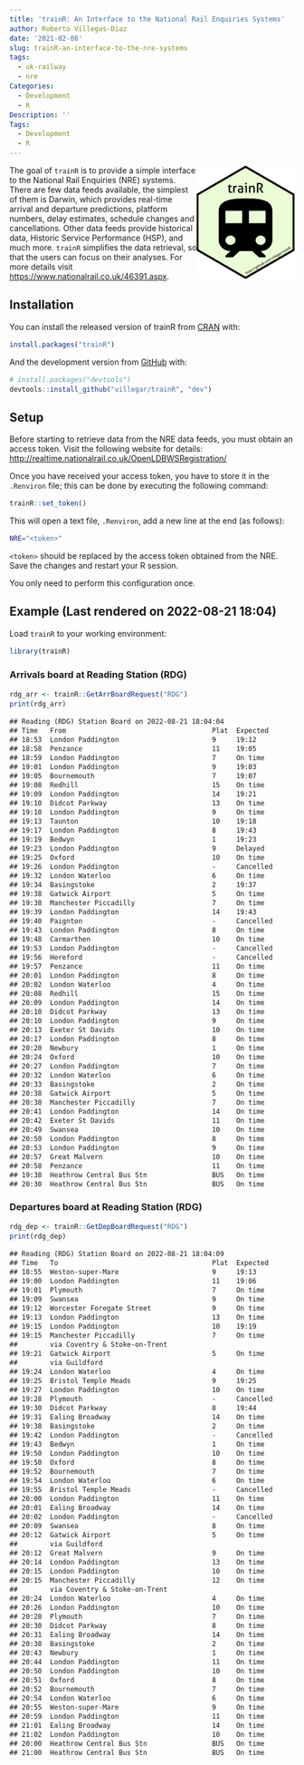 ```yaml
---
title: 'trainR: An Interface to the National Rail Enquiries Systems'
author: Roberto Villegas-Diaz
date: '2021-02-08'
slug: trainR-an-interface-to-the-nre-systems
tags:
  - uk-railway
  - nre
Categories:
  - Development
  - R
Description: ''
Tags:
  - Development
  - R
---
```


<img src="https://raw.githubusercontent.com/villegar/trainR/main/inst/images/logo.png" alt="logo" align="right" height=200px/>

The goal of `trainR` is to provide a simple interface to the 
National Rail Enquiries (NRE) systems. There are few data feeds 
available, the simplest of them is Darwin, which provides real-time 
arrival and departure predictions, platform numbers, delay estimates, 
schedule changes and cancellations. Other data feeds provide historical 
data, Historic Service Performance (HSP), and much more. `trainR` 
simplifies the data retrieval, so that the users can focus on their 
analyses. For more details visit 
https://www.nationalrail.co.uk/46391.aspx.

## Installation

You can install the released version of trainR from [CRAN](https://CRAN.R-project.org) with:

``` r
install.packages("trainR")
```

And the development version from [GitHub](https://github.com/) with:

``` r
# install.packages("devtools")
devtools::install_github("villegar/trainR", "dev")
```

## Setup
Before starting to retrieve data from the NRE data feeds, you must obtain an access token. 
Visit the following website for details: http://realtime.nationalrail.co.uk/OpenLDBWSRegistration/

Once you have received your access token, you have to store it in the `.Renviron` file; this can be 
done by executing the following command:


```r
trainR::set_token()
```

This will open a text file, `.Renviron`, add a new line at the end (as follows):

```bash
NRE="<token>"
```

`<token>` should be replaced by the access token obtained from the NRE. Save the changes and restart 
your R session.

You only need to perform this configuration once.

## Example (Last rendered on 2022-08-21 18:04)

Load `trainR` to your working environment:

```r
library(trainR)
```

### Arrivals board at Reading Station (RDG)


```r
rdg_arr <- trainR::GetArrBoardRequest("RDG")
print(rdg_arr)
```

```
## Reading (RDG) Station Board on 2022-08-21 18:04:04
## Time   From                                    Plat  Expected
## 18:53  London Paddington                       9     19:12
## 18:58  Penzance                                11    19:05
## 18:59  London Paddington                       7     On time
## 19:01  London Paddington                       9     19:03
## 19:05  Bournemouth                             7     19:07
## 19:08  Redhill                                 15    On time
## 19:09  London Paddington                       14    19:21
## 19:10  Didcot Parkway                          13    On time
## 19:10  London Paddington                       9     On time
## 19:13  Taunton                                 10    19:18
## 19:17  London Paddington                       8     19:43
## 19:19  Bedwyn                                  1     19:23
## 19:23  London Paddington                       9     Delayed
## 19:25  Oxford                                  10    On time
## 19:26  London Paddington                       -     Cancelled
## 19:32  London Waterloo                         6     On time
## 19:34  Basingstoke                             2     19:37
## 19:38  Gatwick Airport                         5     On time
## 19:38  Manchester Piccadilly                   7     On time
## 19:39  London Paddington                       14    19:43
## 19:40  Paignton                                -     Cancelled
## 19:43  London Paddington                       8     On time
## 19:48  Carmarthen                              10    On time
## 19:53  London Paddington                       -     Cancelled
## 19:56  Hereford                                -     Cancelled
## 19:57  Penzance                                11    On time
## 20:01  London Paddington                       8     On time
## 20:02  London Waterloo                         4     On time
## 20:08  Redhill                                 15    On time
## 20:09  London Paddington                       14    On time
## 20:10  Didcot Parkway                          13    On time
## 20:10  London Paddington                       9     On time
## 20:13  Exeter St Davids                        10    On time
## 20:17  London Paddington                       8     On time
## 20:20  Newbury                                 1     On time
## 20:24  Oxford                                  10    On time
## 20:27  London Paddington                       7     On time
## 20:32  London Waterloo                         6     On time
## 20:33  Basingstoke                             2     On time
## 20:38  Gatwick Airport                         5     On time
## 20:38  Manchester Piccadilly                   7     On time
## 20:41  London Paddington                       14    On time
## 20:42  Exeter St Davids                        11    On time
## 20:49  Swansea                                 10    On time
## 20:50  London Paddington                       8     On time
## 20:53  London Paddington                       9     On time
## 20:57  Great Malvern                           10    On time
## 20:58  Penzance                                11    On time
## 19:38  Heathrow Central Bus Stn                BUS   On time
## 20:30  Heathrow Central Bus Stn                BUS   On time
```

### Departures board at Reading Station (RDG)


```r
rdg_dep <- trainR::GetDepBoardRequest("RDG")
print(rdg_dep)
```

```
## Reading (RDG) Station Board on 2022-08-21 18:04:09
## Time   To                                      Plat  Expected
## 18:55  Weston-super-Mare                       9     19:13
## 19:00  London Paddington                       11    19:06
## 19:01  Plymouth                                7     On time
## 19:09  Swansea                                 9     On time
## 19:12  Worcester Foregate Street               9     On time
## 19:13  London Paddington                       13    On time
## 19:15  London Paddington                       10    19:19
## 19:15  Manchester Piccadilly                   7     On time
##        via Coventry & Stoke-on-Trent           
## 19:21  Gatwick Airport                         5     On time
##        via Guildford                           
## 19:24  London Waterloo                         4     On time
## 19:25  Bristol Temple Meads                    9     19:25
## 19:27  London Paddington                       10    On time
## 19:28  Plymouth                                -     Cancelled
## 19:30  Didcot Parkway                          8     19:44
## 19:31  Ealing Broadway                         14    On time
## 19:38  Basingstoke                             2     On time
## 19:42  London Paddington                       -     Cancelled
## 19:43  Bedwyn                                  1     On time
## 19:50  London Paddington                       10    On time
## 19:50  Oxford                                  8     On time
## 19:52  Bournemouth                             7     On time
## 19:54  London Waterloo                         6     On time
## 19:55  Bristol Temple Meads                    -     Cancelled
## 20:00  London Paddington                       11    On time
## 20:01  Ealing Broadway                         14    On time
## 20:02  London Paddington                       -     Cancelled
## 20:09  Swansea                                 8     On time
## 20:12  Gatwick Airport                         5     On time
##        via Guildford                           
## 20:12  Great Malvern                           9     On time
## 20:14  London Paddington                       13    On time
## 20:15  London Paddington                       10    On time
## 20:15  Manchester Piccadilly                   12    On time
##        via Coventry & Stoke-on-Trent           
## 20:24  London Waterloo                         4     On time
## 20:26  London Paddington                       10    On time
## 20:28  Plymouth                                7     On time
## 20:30  Didcot Parkway                          8     On time
## 20:31  Ealing Broadway                         14    On time
## 20:38  Basingstoke                             2     On time
## 20:43  Newbury                                 1     On time
## 20:44  London Paddington                       11    On time
## 20:50  London Paddington                       10    On time
## 20:51  Oxford                                  8     On time
## 20:52  Bournemouth                             7     On time
## 20:54  London Waterloo                         6     On time
## 20:55  Weston-super-Mare                       9     On time
## 20:59  London Paddington                       11    On time
## 21:01  Ealing Broadway                         14    On time
## 21:02  London Paddington                       10    On time
## 20:00  Heathrow Central Bus Stn                BUS   On time
## 21:00  Heathrow Central Bus Stn                BUS   On time
```
